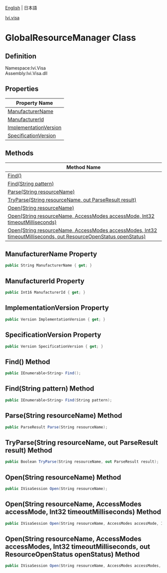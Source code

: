[English](Ivi.Visa.GlobalResourceManager.md) | 日本語

[Ivi.visa](Ivi.Visa.md)

# GlobalResourceManager Class

## Definition
Namespace:Ivi.Visa<BR>
Assembly:Ivi.Visa.dll

## Properties

|Property Name|
|---|
|[ManufacturerName](#ManufacturerName-Property)|
|[ManufacturerId](#ManufacturerId-Property)|
|[ImplementationVersion](#ImplementationVersion-Property)|
|[SpecificationVersion](#SpecificationVersion-Property)|

## Methods

|Method Name|
|---|
|[Find()](#Find-Method)|
|[Find(String pattern)](#FindString-pattern-Method)|
|[Parse(String resourceName)](#ParseString-resourceName-Method)|
|[TryParse(String resourceName, out ParseResult result)](#TryParseString-resourceName-out-ParseResult-result-Method)|
|[Open(String resourceName)](#OpenString-resourceName-Method)|
|[Open(String resourceName, AccessModes accessMode, Int32 timeoutMilliseconds)](#OpenString-resourceName-AccessModes-accessMode-Int32-timeoutMilliseconds-Method)|
|[Open(String resourceName, AccessModes accessModes, Int32 timeoutMilliseconds, out ResourceOpenStatus openStatus)](#OpenString-resourceName-AccessModes-accessModes-Int32-timeoutMilliseconds-out-ResourceOpenStatus-openStatus-Method)|

## ManufacturerName Property
```C#
public String ManufacturerName { get; }
```
## ManufacturerId Property
```C#
public Int16 ManufacturerId { get; }
```
## ImplementationVersion Property
```C#
public Version ImplementationVersion { get; }
```
## SpecificationVersion Property
```C#
public Version SpecificationVersion { get; }
```
## Find() Method
```C#
public IEnumerable<String> Find();
```
## Find(String pattern) Method
```C#
public IEnumerable<String> Find(String pattern);
```
## Parse(String resourceName) Method
```C#
public ParseResult Parse(String resourceName);
```
## TryParse(String resourceName, out ParseResult result) Method
```C#
public Boolean TryParse(String resourceName, out ParseResult result);
```
## Open(String resourceName) Method
```C#
public IVisaSession Open(String resourceName);
```
## Open(String resourceName, AccessModes accessMode, Int32 timeoutMilliseconds) Method
```C#
public IVisaSession Open(String resourceName, AccessModes accessMode, Int32 timeoutMilliseconds);
```
## Open(String resourceName, AccessModes accessModes, Int32 timeoutMilliseconds, out ResourceOpenStatus openStatus) Method
```C#
public IVisaSession Open(String resourceName, AccessModes accessModes, Int32 timeoutMilliseconds, out ResourceOpenStatus openStatus);
```
